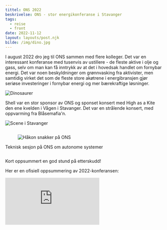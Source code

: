 ```yaml
---
tittel: ONS 2022
beskrivelse: ONS - stor energikonferanse i Stavanger
tags: 
  - reise
  - front
date: 2022-11-12
layout: layouts/post.njk
bilde: /img/dino.jpg
---
```

I august 2022 dro jeg til ONS sammen med flere kolleger. Det var en interessant konferanse med tusenvis av ustillere - de fleste aktive i olje og gass, selv om man kan få inntrykk av at det i hovedsak handlet om fornybar energi. Det var noen beskyldninger om grønnvasking fra aktivister, men samtidig virket det som de fleste store akøtrene i energibransjen gjør seriøse investeringer i fornybar energi og mer bærekraftige løsninger. 

![Dinosaurer](https://lh3.googleusercontent.com/pw/AL9nZEWX6ba4ht2G5G5y4bQntYyLqbDpbYEC9XPVAV5zh72wFcP1APeTF8RfYB8FTKroUHFfodleLNpZbTXU0Pic9jt2Kq0be9UWf4lX-kIjpUQsl5qN3fb6KcG1sKqyPJ8gMlicmMLKM6cRc-p2wtpO1TYtOQ=w2190-h1642-no?authuser=0)

Shell var en stor sponsor av ONS og sponset konsert med High as a Kite den ene kvelden i Vågen i Stavanger. Det var en strålende konsert, med oppvarming fra Blåsemafia'n. 

![Scene i Stavanger](https://lh3.googleusercontent.com/pw/AL9nZEUBwb5i7AXT4YC8pIspP0vt0aZuJs8DI-YYheadWd665rtzFKtbtNroGFPopvTnX__eniBWekyBxgCVJFBS_g8U2twiTBsRWOyfPssWJCus7mnLnQ1XBbTZgK1XOju-lnAd2pMWdAzERlxuZWYPqWlchA=w1232-h1642-no?authuser=0)

<div class="container">
<div class="columns">
<div class="column is-half is-offset-one-quarter">

<div class="card mb-3">
  <div class="card-image">
    <figure class="image">
      <img src="https://lh3.googleusercontent.com/pw/AL9nZEV65KyJU0qKZIBlXUGksZG2PZCtguXQQ5scroopA8VmRPCn6zxoNHHOqkha6fXNnHj6X-xHx9Qa6EofyDMM52xm-_374SfSatoDdrJKrVMDPi1hggNryXwqe2vD88T1mZGADq2KM74QkYQQ99wfXDObbw=s370-no?authuser=0" alt="Håkon snakker på ONS">
    </figure>
  </div>
  <div class="card-content">
    <p class="subtitle">Teknisk sesjon på ONS om autonome systemer</p>
  </div>
</div>

</div>
</div>
</div>

Kort oppsummert en god stund på etterskudd! 

Her er en ofisiell oppsummering av 2022-konferansen: 

<div class="iframe-container">
<iframe title="vimeo-player" src="https://player.vimeo.com/video/745268451?h=a715efcc89" frameborder="0" allowfullscreen></iframe>
</div>